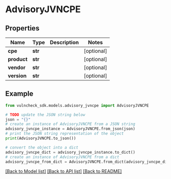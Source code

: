 # AdvisoryJVNCPE


## Properties

Name | Type | Description | Notes
------------ | ------------- | ------------- | -------------
**cpe** | **str** |  | [optional] 
**product** | **str** |  | [optional] 
**vendor** | **str** |  | [optional] 
**version** | **str** |  | [optional] 

## Example

```python
from vulncheck_sdk.models.advisory_jvncpe import AdvisoryJVNCPE

# TODO update the JSON string below
json = "{}"
# create an instance of AdvisoryJVNCPE from a JSON string
advisory_jvncpe_instance = AdvisoryJVNCPE.from_json(json)
# print the JSON string representation of the object
print(AdvisoryJVNCPE.to_json())

# convert the object into a dict
advisory_jvncpe_dict = advisory_jvncpe_instance.to_dict()
# create an instance of AdvisoryJVNCPE from a dict
advisory_jvncpe_from_dict = AdvisoryJVNCPE.from_dict(advisory_jvncpe_dict)
```
[[Back to Model list]](../README.md#documentation-for-models) [[Back to API list]](../README.md#documentation-for-api-endpoints) [[Back to README]](../README.md)


